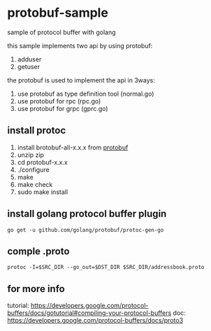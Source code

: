 # protobuf-sample

sample of protocol buffer with golang

this sample implements two api by using protobuf:
1. adduser
2. getuser  


the protobuf is used to implement the api in 3ways:

1. use protobuf as type definition tool (normal.go)
2. use protobuf for rpc (rpc.go)
3. use protobuf for grpc (gprc.go)


 
## install protoc

1. install brotobuf-all-x.x.x from [protobuf](https://developers.google.com/protocol-buffers/docs/downloads)
2. unzip zip
3. cd protobuf-x.x.x
4. ./configure
5. make
6. make check
6. sudo make install

## install golang protocol buffer plugin

`go get -u github.com/golang/protobuf/protoc-gen-go`

## comple .proto

`protoc -I=$SRC_DIR --go_out=$DST_DIR $SRC_DIR/addressbook.proto`

## for more info

tutorial: https://developers.google.com/protocol-buffers/docs/gotutorial#compiling-your-protocol-buffers
doc: https://developers.google.com/protocol-buffers/docs/proto3